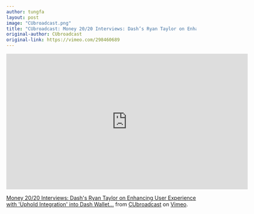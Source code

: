 ```yaml
---
author: tungfa
layout: post
image: "CUbroadcast.png"
title: "CUbroadcast: Money 20/20 Interviews: Dash’s Ryan Taylor on Enhancing User Experience with &quot;Uphold Integration&quot; into Dash Wallet"
original-author: CUbroadcast
original-link: https://vimeo.com/298460689
---
```


<iframe src="https://player.vimeo.com/video/298460689" width="640" height="360" frameborder="0" webkitallowfullscreen mozallowfullscreen allowfullscreen></iframe>
<p><a href="https://vimeo.com/298460689">Money 20/20 Interviews: Dash&#039;s Ryan Taylor on Enhancing User Experience with &#039;Uphold Integration&#039; into Dash Wallet...</a> from <a href="https://vimeo.com/user5126093">CUbroadcast</a> on <a href="https://vimeo.com">Vimeo</a>.</p>
